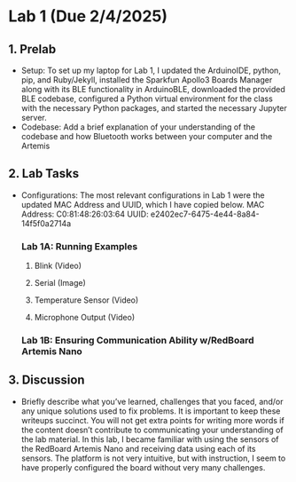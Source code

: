 # Lab 1 (Due 2/4/2025)

## 1. Prelab
* Setup: To set up my laptop for Lab 1, I updated the ArduinoIDE, python, pip, and Ruby/Jekyll, installed the Sparkfun Apollo3 Boards Manager along with its BLE functionality in ArduinoBLE, downloaded the provided BLE codebase, configured a Python virtual environment for the class with the necessary Python packages, and started the necessary Jupyter server.
* Codebase: Add a brief explanation of your understanding of the codebase and how Bluetooth works between your computer and the Artemis

## 2. Lab Tasks
* Configurations: The most relevant configurations in Lab 1 were the updated MAC Address and UUID, which I have copied below.
    MAC Address: C0:81:48:26:03:64
    UUID: e2402ec7-6475-4e44-8a84-14f5f0a2714a
  ### Lab 1A: Running Examples
  1. Blink (Video)
 
  2. Serial (Image)
 
  3. Temperature Sensor (Video)
 
  4. Microphone Output (Video)

  ### Lab 1B: Ensuring Communication Ability w/RedBoard Artemis Nano
  

## 3. Discussion
* Briefly describe what you’ve learned, challenges that you faced, and/or any unique solutions used to fix problems. It is important to keep these writeups succinct. You will not get extra points for writing more words if the content doesn’t contribute to communicating your understanding of the lab material.
In this lab, I became familiar with using the sensors of the RedBoard Artemis Nano and receiving data using each of its sensors. The platform is not very intuitive, but with instruction, I seem to have properly configured the board without very many challenges. 
